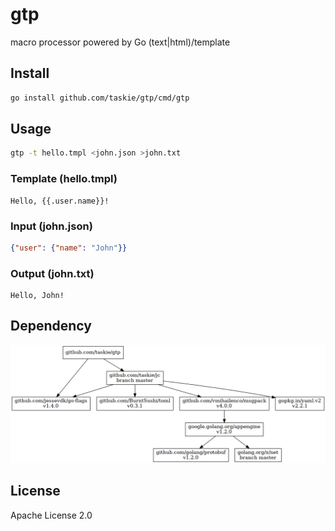 # gtp

macro processor powered by Go (text|html)/template

## Install

```sh
go install github.com/taskie/gtp/cmd/gtp
```

## Usage

```sh
gtp -t hello.tmpl <john.json >john.txt
```

### Template (hello.tmpl)

```
Hello, {{.user.name}}!
```

### Input (john.json)

```json
{"user": {"name": "John"}}
```

### Output (john.txt)

```
Hello, John!
```

## Dependency

![dependency](images/dependency.png)


## License

Apache License 2.0
